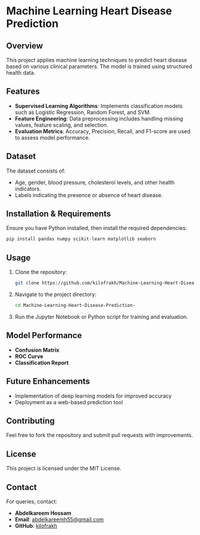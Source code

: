 # Machine Learning Heart Disease Prediction

## Overview
This project applies machine learning techniques to predict heart disease based on various clinical parameters. The model is trained using structured health data.

## Features
- **Supervised Learning Algorithms**: Implements classification models such as Logistic Regression, Random Forest, and SVM.
- **Feature Engineering**: Data preprocessing includes handling missing values, feature scaling, and selection.
- **Evaluation Metrics**: Accuracy, Precision, Recall, and F1-score are used to assess model performance.

## Dataset
The dataset consists of:
- Age, gender, blood pressure, cholesterol levels, and other health indicators.
- Labels indicating the presence or absence of heart disease.

## Installation & Requirements
Ensure you have Python installed, then install the required dependencies:
```bash
pip install pandas numpy scikit-learn matplotlib seaborn
```

## Usage
1. Clone the repository:
   ```bash
   git clone https://github.com/kilofrakh/Machine-Learning-Heart-Disease-Prediction-.git
   ```
2. Navigate to the project directory:
   ```bash
   cd Machine-Learning-Heart-Disease-Prediction-
   ```
3. Run the Jupyter Notebook or Python script for training and evaluation.

## Model Performance
- **Confusion Matrix**
- **ROC Curve**
- **Classification Report**

## Future Enhancements
- Implementation of deep learning models for improved accuracy
- Deployment as a web-based prediction tool

## Contributing
Feel free to fork the repository and submit pull requests with improvements.

## License
This project is licensed under the MIT License.

## Contact
For queries, contact:
- **Abdelkareem Hossam**  
- **Email**: abdelkareemh55@gmail.com  
- **GitHub**: [kilofrakh](https://github.com/kilofrakh)

